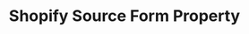 ---
# -------------------------- #
#     USING THIS TEMPLATE    #
# -------------------------- #

## NEED HELP USING THIS TEMPLATE? SEE:
## https://docs-about-stitch-docs.netlify.com/reference/connect-templates/destination-form-property/
## FOR INSTRUCTIONS & REFERENCE INFO


product-type: "connect"
content-type: "api-form"
form-type: "source"
key: "source-form-properties-shopify-object"

title: "Shopify Source Form Property"
api-type: "shopify"
display-name: "Shopify"

source-type: "saas"
docs-name: "shopify"

description: ""

object-attributes:
  # - name: "date_window_size"
  #   type: "string"
  #   required: false
  #   description: ""
  #   value: ""

  - name: "shop"
    type: "string"
    required: true
    description: |
      The name of the {{ form-property.display-name }} shop.

      For example: If the shop URL was `stitch-data.shopify.com`, this value would be `stitch-data`.
    value: "stitch-data"
---
